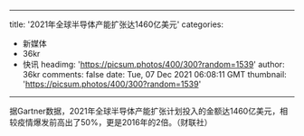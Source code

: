 
---
title: '2021年全球半导体产能扩张达1460亿美元'
categories: 
 - 新媒体
 - 36kr
 - 快讯
headimg: 'https://picsum.photos/400/300?random=1539'
author: 36kr
comments: false
date: Tue, 07 Dec 2021 06:08:11 GMT
thumbnail: 'https://picsum.photos/400/300?random=1539'
---

<div>   
据Gartner数据，2021年全球半导体产能扩张计划投入的金额达1460亿美元，相较疫情爆发前高出了50%，更是2016年的2倍。（财联社）  
</div>
            